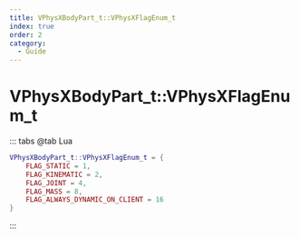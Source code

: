 ```yaml
---
title: VPhysXBodyPart_t::VPhysXFlagEnum_t
index: true
order: 2
category:
  - Guide
---
```


# VPhysXBodyPart_t::VPhysXFlagEnum_t
::: tabs
@tab Lua
```lua
VPhysXBodyPart_t::VPhysXFlagEnum_t = {
    FLAG_STATIC = 1,
    FLAG_KINEMATIC = 2,
    FLAG_JOINT = 4,
    FLAG_MASS = 8,
    FLAG_ALWAYS_DYNAMIC_ON_CLIENT = 16
}
```
:::